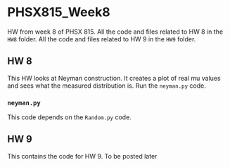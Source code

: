 # PHSX815_Week8
HW from week 8 of PHSX 815. All the code and files related to HW 8 in the `HW8` folder. All the code and files related to HW 9 in the `HW9` folder.

## HW 8
This HW looks at Neyman construction. It creates a plot of real mu values and sees what the measured distribution is. Run the `neyman.py` code. 

### `neyman.py`
This code depends on the `Random.py` code.

## HW 9 
This contains the code for HW 9. To be posted later
